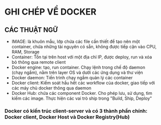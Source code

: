 # GHI CHÉP VỀ DOCKER
## CÁC THUẬT NGỮ
* IMAGE: là khuôn mẫu, lớp chứa các file cần thiết để tạo nên một container, chứa những tài nguyên có sẵn, không được tiếp cận vào CPU, RAM, Storage
* Container: Tồn tại trên host với một địa chỉ IP, được deploy, run và xóa bỏ thông qua remote client
* Docker engine: tạo, run container. Chạy lệnh trong chế độ daemon (chạy ngầm), nằm trên layer OS và dưới các ứng dụng và thư viện
* Docker daemon: Tiến trình chạy ngầm quản lý các container
* Docker client: Kiểm soát hầu hết các workflow của docker, giao tiếp với các máy chủ docker thông qua daemon
* Docker Hub: chứa các component Docker. Cho phép lưu, sử dụng, tìm kiếm các image. Thực hiện các vai trò ship trong "Build, Ship, Deploy"
### Docker có kiến trúc client-server và có 3 thành phần chính: Docker client, Docker Host và Docker Registry(Hub)

 
